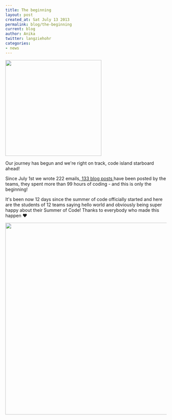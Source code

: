 ```yaml
---
title: The beginning
layout: post
created_at: Sat July 13 2013
permalink: blog/the-beginning
current: blog
author: Anika
twitter: langziehohr
categories:
- news
---
```

<img src="https://f.cloud.github.com/assets/1711357/792581/fdabc3fc-eba7-11e2-9fcc-b114f9a1d44f.png" align="middle" height="300">


Our journey has begun and we're right on track, code island starboard ahead!

Since July 1st we wrote 222 emails,<a href="https://teams.railsgirlssummerofcode.org/"> 133 blog posts </a> have been posted by the teams, they spent more than 99 hours of coding - and this is only the beginning!

It's been now 12 days since the summer of code officially started and here are the students of 12 teams saying hello world and obviously being super happy about their Summer of Code! Thanks to everybody who made this happen &hearts;

<img src="https://f.cloud.github.com/assets/1711357/792560/1d1326d8-eba6-11e2-8fb3-2de8298fb07b.png" width="600">
